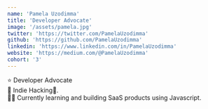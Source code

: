 ```yaml
---
name: 'Pamela Uzodimma'
title: 'Developer Advocate'
image: '/assets/pamela.jpg'
twitter: 'https://twitter.com/PamelaUzodimma'
github: 'https://github.com/PamelaUzodimma'
linkedin: 'https://www.linkedin.com/in/PamelaUzodimma'
website: 'https://medium.com/@PamelaUzodimma'
cohort: '3'
---
```


<div>
  ⭐ Developer Advocate <br/>
  💜 Indie Hacking🌵. 
</div>

<div class="mt-4">
  🏄‍♀️ Currently learning and building SaaS products using Javascript.
</div>
